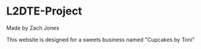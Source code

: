 # L2DTE-Project
Made by Zach Jones

This website is designed for a sweets business named "Cupcakes by Toni"
